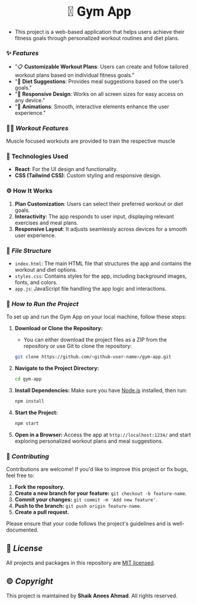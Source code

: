 <center> 
  <h1 style="font-size: 36px; font-family: 'Roboto', sans-serif; font-weight: bold;"> 💪 Gym App </h1>
</center>

- This project is a web-based application that helps users achieve their fitness goals through personalized workout routines and diet plans.

### ✨ **_Features_**

- "📋 **Customizable Workout Plans**: Users can create and follow tailored workout plans based on individual fitness goals."
- "🍎 **Diet Suggestions**: Provides meal suggestions based on the user’s goals."
- "📱 **Responsive Design**: Works on all screen sizes for easy access on any device."
- "🎨 **Animations**: Smooth, interactive elements enhance the user experience."

### 🏋️‍♂️ **_Workout Features_**

Muscle focused workouts are provided to train the respective muscle

### 🔧 **Technologies Used**

- **React**: For the UI design and functionality.
- **CSS (Tailwind CSS)**: Custom styling and responsive design.

### ⚙️ **How It Works**

1. **Plan Customization**: Users can select their preferred workout or diet goals.
2. **Interactivity**: The app responds to user input, displaying relevant exercises and meal plans.
3. **Responsive Layout**: It adjusts seamlessly across devices for a smooth user experience.

### 📂 **_File Structure_**

- `index.html`: The main HTML file that structures the app and contains the workout and diet options.
- `styles.css`: Contains styles for the app, including background images, fonts, and colors.
- `app.js`: JavaScript file handling the app logic and interactions.

### 🚀 **_How to Run the Project_**

To set up and run the Gym App on your local machine, follow these steps:

1. **Download or Clone the Repository:**

   - You can either download the project files as a ZIP from the repository or use Git to clone the repository:

   ```bash
   git clone https://github.com/<github-user-name>/gym-app.git
   ```

2. **Navigate to the Project Directory:**

   ```bash
   cd gym-app
   ```

3. **Install Dependencies:**
   Make sure you have [Node.js](https://nodejs.org/) installed, then run:

   ```bash
   npm install
   ```

4. **Start the Project:**

   ```bash
   npm start
   ```

5. **Open in a Browser:**
   Access the app at `http://localhost:1234/` and start exploring personalized workout plans and meal suggestions.

### 🤝 **_Contributing_**

Contributions are welcome! If you'd like to improve this project or fix bugs, feel free to:

1. **Fork the repository.**
2. **Create a new branch for your feature:** `git checkout -b feature-name`.
3. **Commit your changes:** `git commit -m 'Add new feature'`.
4. **Push to the branch:** `git push origin feature-name`.
5. **Create a pull request.**

Please ensure that your code follows the project's guidelines and is well-documented.

## 🔑 **_License_**

All projects and packages in this repository are [MIT licensed](/LICENSE).

## ©️ **_Copyright_**

This project is maintained by **Shaik Anees Ahmad**. All rights reserved.
